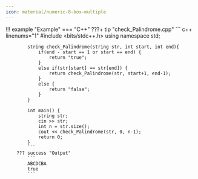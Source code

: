 ```yaml
---
icon: material/numeric-8-box-multiple
---
```


!!! example "Example"
    === "C++"
        ???+ tip "check_Palindrome.cpp"
            ``` c++ linenums="1"
            #include <bits/stdc++.h>
            using namespace std;

            string check_Palindrome(string str, int start, int end){
                if(end - start == 1 or start == end) {
                    return "true";
                }
                else if(str[start] == str[end]) {
                    return check_Palindrome(str, start+1, end-1);
                }
                else {
                    return "false";
                }
            }

            int main() {
                string str;
                cin >> str;
                int n = str.size();
                cout << check_Palindrome(str, 0, n-1);
                return 0;
            }
            ```
        ??? success "Output"
            ```
            ABCDCBA
            true
            ```